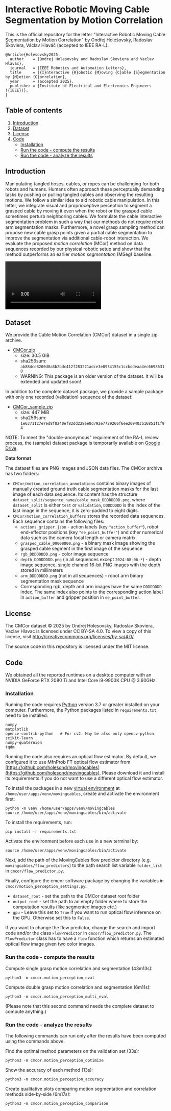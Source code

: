 # Interactive Robotic Moving Cable Segmentation by Motion Correlation

This is the official repository for the letter "Interactive Robotic Moving Cable Segmentation by Motion Correlation" by Ondřej Holešovský, Radoslav Škoviera, Václav Hlaváč (accepted to IEEE RA-L).

```
@Article{Holesovsky2025,
  author    = {Ondrej Holesovsky and Radoslav Skoviera and Vaclav Hlavac},
  journal   = {IEEE Robotics and Automation Letters},
  title     = {{I}nteractive {R}obotic {M}oving {C}able {S}egmentation by {M}otion {C}orrelation},
  year      = {accepted 2025},
  publisher = {Institute of Electrical and Electronics Engineers ({IEEE})},
}
```


## Table of contents

1. [Introduction](#introduction)
2. [Dataset](#dataset)
3. [License](#license)
4. [Code](#code)
    * [Installation](#installation)
    * [Run the code - compute the results](#run-the-code---compute-the-results)
    * [Run the code - analyze the results](#run-the-code---analyze-the-results)


## Introduction

Manipulating tangled hoses, cables, or ropes can be challenging for both robots and humans. Humans often approach these perceptually demanding tasks by pushing or pulling tangled cables and observing the resulting motions. We follow a similar idea to aid robotic cable manipulation. In this letter, we integrate visual and proprioceptive perception to segment a grasped cable by moving it even when the robot or the grasped cable sometimes perturb neighboring cables. We formulate the cable interactive segmentation problem in such a way that our methods do not require robot arm segmentation masks. Furthermore, a novel grasp sampling method can propose new cable grasp points given a partial cable segmentation to improve the segmentation via additional cable-robot interaction. We evaluate the proposed *motion correlation* (MCor) method on data sequences recorded by our physical robotic setup and show that the method outperforms an earlier *motion segmentation* (MSeg) baseline.

![Paper video.](videos/paper-video.mp4)


## Dataset

We provide the Cable Motion Correlation (CMCor) dataset in a single zip archive.

- [CMCor.zip](https://data.ciirc.cvut.cz/public/projects/2025CMCor/CMCor.zip)
  - size: 30.5 GiB
  - sha256sum: ```ab884ce8200d8a3b2bdc412f283221adce3e0934155c1ccbddeaa4ec66986310```
  - WARNING: This package is an older version of the dataset. It will be extended and updated soon!

In addition to the complete dataset package, we provide a sample package with only one recorded (validation) sequence of the dataset:

- [CMCor_sample.zip](https://data.ciirc.cvut.cz/public/projects/2025CMCor/CMCor_sample.zip)
  - size: 447 MiB
  - sha256sum: ```1e6371127e7ed8f8240ef82dd228ee8d792e7729266f6ee209403b16851f1f94```

NOTE: To meet the "double-anonymous" requirement of the RA-L review process, the (sample) dataset package is temporarily available on [Google Drive](https://drive.google.com/drive/folders/1G35tWMZCml4hsPr0hGrmimIwY1ZV0EJV?usp=sharing).

**Data format**

The dataset files are PNG images and JSON data files. The CMCor archive has two folders:

- ```CMCor/motion_correlation_annotations``` contains binary images of manually created ground truth cable segmentation masks for the last image of each data sequence. Its content has the structure ```dataset_split/sequence_name/cable_mask_DDDDDDDD.png```, where ```dataset_split``` is either ```test``` or ```validation```, ```DDDDDDDD``` is the index of the last image in the sequence, it is zero-padded to eight digits.
- ```CMCor/motion_correlation_buffers``` stores the recorded data sequences. Each sequence contains the following files:
  - ```actions_gripper.json``` - action labels (key ```"action_buffer"```), robot end-effector positions (key ```"ee_point_buffer"```) and other numerical data such as the camera focal length or camera matrix.
  - ```grasped_cable_00000000.png``` - a binary mask image showing the grasped cable segment in the first image of the sequence
  - ```rgb_DDDDDDDD.png``` - color image sequence
  - ```depth_DDDDDDDD.png``` (in all sequences except ```2024-08-06-*```) - depth image sequence, single channel 16-bit PNG images with the depth stored in millimeters
  - ```arm_DDDDDDDD.png``` (not in all sequences) - robot arm binary segmentation mask sequence
  - Corresponding rgb, depth and arm images have the same ```DDDDDDDD``` index. The same index also points to the corresponding action label in ```action_buffer``` and gripper position in ```ee_point_buffer```.


## License

The CMCor dataset © 2025 by Ondrej Holesovsky, Radoslav Skoviera, Vaclav Hlavac is licensed under CC BY-SA 4.0. To view a copy of this license, visit http://creativecommons.org/licenses/by-sa/4.0/

The source code in this repository is licensed under the MIT license.



## Code

We obtained all the reported runtimes on a desktop computer with an NVIDIA GeForce RTX 2080 Ti and Intel Core i9-9900K CPU @ 3.60GHz.


### Installation

Running the code requires [Python](https://www.python.org) version 3.7 or greater installed on your computer. Furthermore, the Python packages listed in ```requirements.txt``` need to be installed:

```
numpy
matplotlib
opencv-contrib-python   # For cv2. May be also only opencv-python.
scikit-learn
numpy-quaternion
tqdm
```

Running the code also requires an optical flow estimator. By default, we configured it to use MfnProb FT optical flow estimator from [https://github.com/holesond/movingcables](https://github.com/holesond/movingcables). Please download it and install its requirements if you do not want to use a different optical flow estimator.

To install the packages in a new [virtual environment](https://docs.python.org/3/library/venv.html) at ```/home/user/apps/venv/movingcables```, create and activate the environment first:

```
python -m venv /home/user/apps/venv/movingcables
source /home/user/apps/venv/movingcables/bin/activate
```

To install the requirements, run:

```
pip install -r requirements.txt
```

Activate the environment before each use in a new terminal by:

```
source /home/user/apps/venv/movingcables/bin/activate
```

Next, add the path of the MovingCables flow predictor directory (e.g. ```movingcables/flow_predictors```) to the path search list variable ```folder_list``` in ```cmcor/flow_predictor.py```.

Finally, configure the cmcor software package by changing the variables in ```cmcor/motion_perception_settings.py```:

- ```dataset_root``` - set the path to the CMCor dataset root folder
- ```output_root``` - set the path to an empty folder where to store the computation results (like segmented images etc.)
- ```gpu``` - Leave this set to ```True``` if you want to run optical flow inference on the GPU. Otherwise set this to ```False```.

If you want to change the flow predictor, change the search and import code and/or the class ```FlowPredictor``` in ```cmcor/flow_predictor.py```. The ```FlowPredictor``` class has to have a ```flow``` function which returns an estimated optical flow image given two color images.


### Run the code - compute the results

Compute single grasp motion correlation and segmentation (43m13s):

```
python3 -m cmcor.motion_perception_eval
```


Compute double grasp motion correlation and segmentation (6m11s):

```
python3 -m cmcor.motion_perception_multi_eval
```

(Please note that this second command needs the complete dataset to compute anything.)


### Run the code - analyze the results

The following commands can run only after the results have been computed using the commands above.

Find the optimal method parameters on the validation set (33s):

```
python3 -m cmcor.motion_perception_optimize
```

Show the accuracy of each method (13s):

```
python3 -m cmcor.motion_perception_accuracy
```

Create qualitative plots comparing motion segmentation and correlation methods side-by-side (6m17s):

```
python3 -m cmcor.motion_perception_comparison
```

